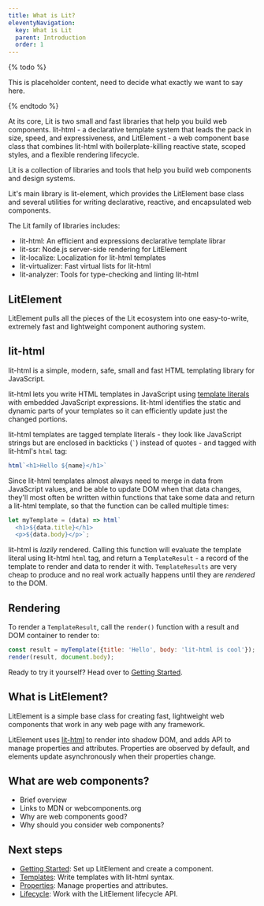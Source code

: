 ```yaml
---
title: What is Lit?
eleventyNavigation:
  key: What is Lit
  parent: Introduction
  order: 1
---
```


{% todo %}

This is placeholder content, need to decide what exactly we want to say here.

{% endtodo %}

At its core, Lit is two small and fast libraries that help you build web components. lit-html - a declarative template system that leads the pack in size, speed, and expressiveness, and LitElement - a web component base class that combines lit-html with boilerplate-killing reactive state, scoped styles, and a flexible rendering lifecycle.

Lit is a collection of libraries and tools that help you build web components and design systems.

Lit's main library is lit-element, which provides the LitElement base class and several utilities for writing declarative, reactive, and encapsulated web components.

The Lit family of libraries includes:

* lit-html: An efficient and expressions declarative template librar
* lit-ssr: Node.js server-side rendering for LitElement
* lit-localize: Localization for lit-html templates
* lit-virtualizer: Fast virtual lists for lit-html
* lit-analyzer: Tools for type-checking and linting lit-html

## LitElement

LitElement pulls all the pieces of the Lit ecosystem into one easy-to-write, extremely fast and lightweight component authoring system.

## lit-html

lit-html is a simple, modern, safe, small and fast HTML templating library for JavaScript.

lit-html lets you write HTML templates in JavaScript using [template literals] with embedded JavaScript expressions. lit-html identifies the static and dynamic parts of your templates so it can efficiently update just the changed portions.

lit-html templates are tagged template literals - they look like JavaScript strings but are enclosed in backticks (`` ` ``) instead of quotes - and tagged with lit-html's `html` tag:

```js
html`<h1>Hello ${name}</h1>`
```

Since lit-html templates almost always need to merge in data from JavaScript values, and be able to update DOM when that data changes, they'll most often be written within functions that take some data and return a lit-html template, so that the function can be called multiple times:

```js
let myTemplate = (data) => html`
  <h1>${data.title}</h1>
  <p>${data.body}</p>`;
```

lit-html is _lazily_ rendered. Calling this function will evaluate the template literal using lit-html `html` tag, and return a `TemplateResult` - a record of the template to render and data to render it with. `TemplateResults` are very cheap to produce and no real work actually happens until they are _rendered_ to the DOM.

## Rendering

To render a `TemplateResult`, call the `render()` function with a result and DOM container to render to:

```js
const result = myTemplate({title: 'Hello', body: 'lit-html is cool'});
render(result, document.body);
```


Ready to try it yourself? Head over to [Getting Started](/guide/getting-started).

[template literals]: https://developer.mozilla.org/en-US/docs/Web/JavaScript/Reference/Template_literals



## What is LitElement?

LitElement is a simple base class for creating fast, lightweight web components that work in any web page with any framework.

LitElement uses [lit-html](https://lit-html.polymer-project.org/) to render into shadow DOM, and adds API to manage properties and attributes. Properties are observed by default, and elements update asynchronously when their properties change.

## What are web components?

<!-- TODO: Flesh out section -->

  * Brief overview
  * Links to MDN or webcomponents.org
* Why are web components good?
* Why should you consider web components?

## Next steps

* [Getting Started](/guide/start): Set up LitElement and create a component.
* [Templates](/guide/templates): Write templates with lit-html syntax.
* [Properties](/guide/properties): Manage properties and attributes.
* [Lifecycle](/guide/lifecycle): Work with the LitElement lifecycle API.
